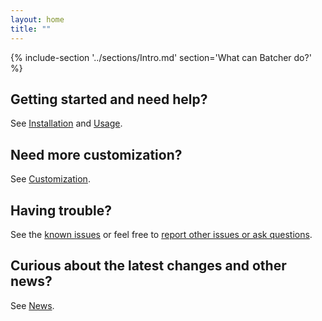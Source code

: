 ```yaml
---
layout: home
title: ""
---
```


{% include-section '../sections/Intro.md' section='What can Batcher do?' %}

## Getting started and need help?

See [Installation](sections/Installation.html) and [Usage](sections/Usage.html).


## Need more customization?

See [Customization](sections/Customization.html).


## Having trouble?

See the [known issues](sections/Usage.html#known-issues) or feel free to [report other issues or ask questions](https://github.com/kamilburda/batcher/issues).


## Curious about the latest changes and other news?

See [News](news).
